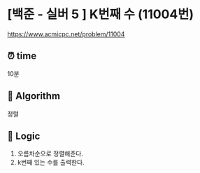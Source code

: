 # [백준 - 실버 5 ] K번째 수 (11004번)

https://www.acmicpc.net/problem/11004

## ⏰ **time**

10분

## :pushpin: **Algorithm**

정렬

## :round_pushpin: **Logic**

1. 오름차순으로 정렬해준다.
2. k번째 있는 수를 출력한다.
